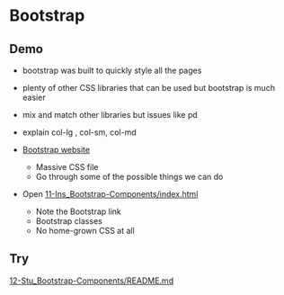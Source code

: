 # Bootstrap

## Demo

* bootstrap was built to quickly style all the pages
* plenty of other CSS libraries that can be used but bootstrap is much easier
* mix and match other libraries but issues like pd
* explain col-lg , col-sm, col-md

* [Bootstrap website](https://getbootstrap.com)
  * Massive CSS file
  * Go through some of the possible things we can do
* Open [11-Ins_Bootstrap-Components/index.html](../activities/11-Ins_Bootstrap-Components/index.html)
  * Note the Bootstrap link
  * Bootstrap classes
  * No home-grown CSS at all

## Try

[12-Stu_Bootstrap-Components/README.md](../activities/12-Stu_Bootstrap-Components/README.md)

